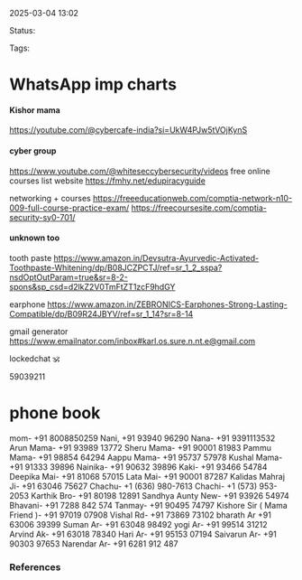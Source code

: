 2025-03-04 13:02

Status:

Tags:

# WhatsApp imp charts

#### Kishor mama 
 https://youtube.com/@cybercafe-india?si=UkW4PJw5tVOjKynS
 
#### cyber group 
 https://www.youtube.com/@whiteseccybersecurity/videos
 free online courses list website 
 https://fmhy.net/edupiracyguide
 
 networking + courses 
 https://freeeducationweb.com/comptia-network-n10-009-full-course-practice-exam/
 https://freecoursesite.com/comptia-security-sy0-701/

#### unknown too 
tooth paste 
https://www.amazon.in/Devsutra-Ayurvedic-Activated-Toothpaste-Whitening/dp/B08JCZPCTJ/ref=sr_1_2_sspa?nsdOptOutParam=true&sr=8-2-spons&sp_csd=d2lkZ2V0TmFtZT1zcF9hdGY

earphone 
https://www.amazon.in/ZEBRONICS-Earphones-Strong-Lasting-Compatible/dp/B09R24JBYV/ref=sr_1_14?sr=8-14

gmail generator
https://www.emailnator.com/inbox#karl.os.sure.n.nt.e@gmail.com

lockedchat 
🕉️

59039211
# phone book
mom- +91 8008850259
Nani, +91 93940 96290
Nana- +91 9391113532
Arun Mama- +91 93989 13772
Sheru Mama- +91 90001 81983
Pammu Mama- +91 98854 64294
Aappu Mama- +91 95737 57978
Kushal Mama- +91 91333 39896
Nainika- +91 90632 39896
Kaki- +91 93466 54784
Deepika Mai- +91 81068 57015
Lata Mai- +91 90001 87287
Kalidas Mahraj Ji- +91 63046 75627
Chachu- +1 (636) 980-7613
Chachi- +1 (573) 953-2053
Karthik Bro- +91 80198 12891
Sandhya Aunty New- +91 93926 54974
Bhavani- +91 7288 842 574
Tanmay- +91 90495 74797
Kishore Sir ( Mama Friend )- +91 97019 07908
Vishal Rd- +91 73869 73102
bharath Ar +91 63006 39399
Suman Ar- +91 63048 98492
yogi Ar- +91 99514 31212
Arvind Ak- +91 63018 78340
Hari Ar- +91 95153 07194
Saivarun Ar- +91 90303 97653
Narendar Ar- +91 6281 912 487

### References
